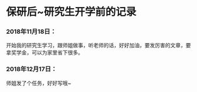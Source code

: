 ﻿# 保研后~研究生开学前的记录

### 2018年11月18日：
开始我的研究生学习，跟师姐做事，听老师的话，好好加油，要发厉害的文章，要拿奖学金，可以为家里省下很多。
### 2018年12月17日：
师姐发了个任务，好好写哦~

